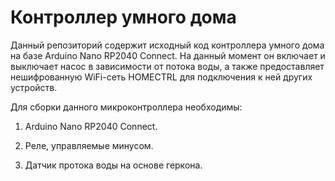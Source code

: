 Контроллер умного дома
======================

Данный репозиторий содержит исходный код контроллера умного дома на базе Arduino
Nano RP2040 Connect. На данный момент он включает и выключает насос в
зависимости от потока воды, а также предоставляет нешифрованную WiFi-сеть
HOMECTRL для подключения к ней других устройств.

Для сборки данного микроконтроллера необходимы:

1. Arduino Nano RP2040 Connect.

2. Реле, управляемые минусом.

3. Датчик протока воды на основе геркона.
